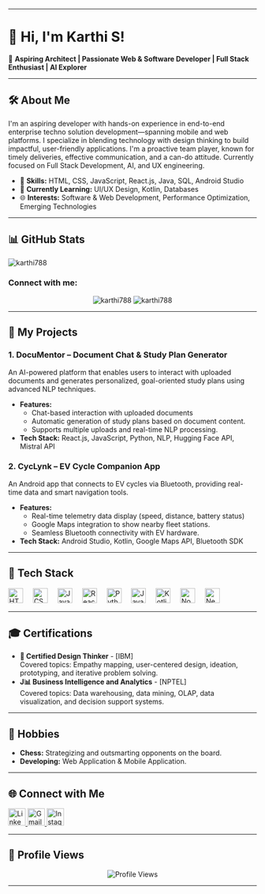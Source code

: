 
---

# 👋 Hi, I'm Karthi S!

🚀 **Aspiring Architect | Passionate Web & Software Developer  |  Full Stack Enthusiast  |  AI Explorer**

---

## 🛠️ About Me
I'm an aspiring developer with hands-on experience in end-to-end enterprise techno solution development—spanning mobile and web platforms. I specialize in blending technology with design thinking to build impactful, user-friendly applications. I'm a proactive team player, known for timely deliveries, effective communication, and a can-do attitude. Currently focused on Full Stack Development, AI, and UX engineering.

- 🌟 **Skills:** HTML, CSS, JavaScript, React.js, Java, SQL, Android Studio
- 📘 **Currently Learning:** UI/UX Design, Kotlin, Databases
- 🌐 **Interests:** Software & Web Development, Performance Optimization, Emerging Technologies  

---

## 📊 GitHub Stats

<p align="left"> <img src="https://komarev.com/ghpvc/?username=karthi788&label=Profile%20views&color=0e75b6&style=flat" alt="karthi788" /> </p>

<h3 align="left">Connect with me:</h3>
<p align="left">
</p>

<div align="center">
  <img src="https://github-readme-stats.vercel.app/api?username=karthi788&show_icons=true&locale=en" alt="karthi788" />
  <img src="https://github-readme-streak-stats.herokuapp.com/?user=karthi788&" alt="karthi788" />
</div>




---

## 🚗 My Projects

### 1. DocuMentor – Document Chat & Study Plan Generator
An AI-powered platform that enables users to interact with uploaded documents and generates personalized, goal-oriented study plans using advanced NLP techniques.

- **Features:**
  - Chat-based interaction with uploaded documents
  - Automatic generation of study plans based on document content.
  - Supports multiple uploads and real-time NLP processing.
- **Tech Stack:** React.js, JavaScript, Python, NLP, Hugging Face API, Mistral API  


### 2. CycLynk – EV Cycle Companion App
An Android app that connects to EV cycles via Bluetooth, providing real-time data and smart navigation tools.

- **Features:**
  - Real-time telemetry data display (speed, distance, battery status)
  - Google Maps integration to show nearby fleet stations.
  - Seamless Bluetooth connectivity with EV hardware.
- **Tech Stack:** Android Studio, Kotlin, Google Maps API, Bluetooth SDK


---

## 🧰 Tech Stack
<div align="left">
  <img src="https://cdn.jsdelivr.net/gh/devicons/devicon/icons/html5/html5-original.svg" height="30" alt="HTML5" />
  <img width="12" />
  <img src="https://cdn.jsdelivr.net/gh/devicons/devicon/icons/css3/css3-original.svg" height="30" alt="CSS3" />
  <img width="12" />
  <img src="https://cdn.jsdelivr.net/gh/devicons/devicon/icons/javascript/javascript-original.svg" height="30" alt="JavaScript" />
  <img width="12" />
  <img src="https://cdn.jsdelivr.net/gh/devicons/devicon/icons/react/react-original.svg" height="30" alt="React" />
  <img width="12" />
  <img src="https://cdn.jsdelivr.net/gh/devicons/devicon/icons/python/python-original.svg" height="30" alt="Python" />
  <img width="12" />
  <img src="https://cdn.jsdelivr.net/gh/devicons/devicon/icons/java/java-original.svg" height="30" alt="Java" />
  <img width="12" />
  <img src="https://cdn.jsdelivr.net/gh/devicons/devicon/icons/kotlin/kotlin-original.svg" height="30" alt="Kotlin" />
  <img width="12" />
  <img src="https://cdn.jsdelivr.net/gh/devicons/devicon/icons/nodejs/nodejs-original.svg" height="30" alt="Nodejs" />
  <img width="12" />
  <img src="https://cdn.jsdelivr.net/gh/devicons/devicon/icons/nextjs/nextjs-original.svg" height="30" alt="Nextjs" />
</div>

---

## 🎓 Certifications
- **🧠 Certified Design Thinker** - [IBM]   
  Covered topics: Empathy mapping, user-centered design, ideation, prototyping, and iterative problem solving.  
- **J📊 Business Intelligence and Analytics** - [NPTEL]  
  Covered topics: Data warehousing, data mining, OLAP, data visualization, and decision support systems.  
 

---

## 🎨 Hobbies
- **Chess:** Strategizing and outsmarting opponents on the board.  
- **Developing:** Web Application & Mobile Application.    

---

## 🌐 Connect with Me
<div align="left">
  <a href="https://www.linkedin.com/in/karthi-s-78b9bb228/" target="_blank">
    <img src="https://img.shields.io/static/v1?message=LinkedIn&logo=linkedin&label=&color=0077B5&logoColor=white&labelColor=&style=for-the-badge" height="35" alt="LinkedIn" />
  </a>
  <a href="mailto:karthisenthilkumar789@gmail.com" target="_blank">
    <img src="https://img.shields.io/static/v1?message=Gmail&logo=gmail&label=&color=D14836&logoColor=white&labelColor=&style=for-the-badge" height="35" alt="Gmail" />
  </a>
  <a href="https://www.instagram.com/karthi._45_10/" target="_blank">
    <img src="https://img.shields.io/static/v1?message=Instagram&logo=instagram&label=&color=E4405F&logoColor=white&labelColor=&style=for-the-badge" height="35" alt="Instagram" />
  </a>
</div>

---

## 👀 Profile Views
<div align="center">
  <img src="https://profile-counter.glitch.me/karthi788/count.svg" alt="Profile Views" />
</div>

---
